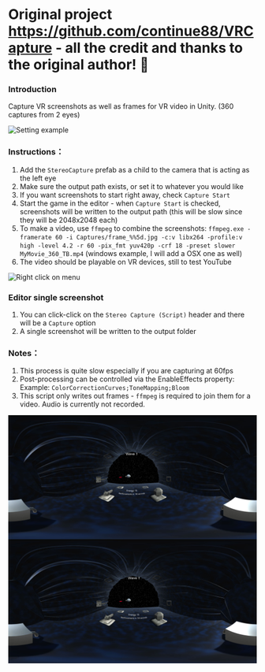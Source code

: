# Original project https://github.com/continue88/VRCapture - all the credit and thanks to the original author! 🙏

### Introduction
Capture VR screenshots as well as frames for VR video in Unity. (360 captures from 2 eyes)

![Setting example](/StereoCaptureScript.png)

### Instructions：
1. Add the `StereoCapture` prefab as a child to the camera that is acting as the left eye
2. Make sure the output path exists, or set it to whatever you would like
3. If you want screenshots to start right away, check `Capture Start`
4. Start the game in the editor - when `Capture Start` is checked, screenshots will be written to the output path (this will be slow since they will be 2048x2048 each)
5. To make a video, use `ffmpeg` to combine the screenshots:
  `ffmpeg.exe -framerate 60 -i Captures/frame_%%5d.jpg -c:v libx264 -profile:v high -level 4.2 -r 60 -pix_fmt yuv420p -crf 18 -preset slower MyMovie_360_TB.mp4` (windows example, I will add a OSX one as well)
6. The video should be playable on VR devices, still to test YouTube

![Right click on menu](/CaptureMenu.png)

### Editor single screenshot
1. You can click-click on the `Stereo Capture (Script)` header and there will be a `Capture` option
2. A single screenshot will be written to the output folder

### Notes：
1. This process is quite slow especially if you are capturing at 60fps
2. Post-processing can be controlled via the EnableEffects property: Example: `ColorCorrectionCurves;ToneMapping;Bloom`
3. This script only writes out frames - `ffmpeg` is required to join them for a video. Audio is currently not recorded.

![Example screenshot](/frame_00001.jpg)
